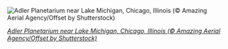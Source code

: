 
![Adler Planetarium near Lake Michigan, Chicago, Illinois (© Amazing Aerial Agency/Offset by Shutterstock)](https://cn.bing.com//th?id=OHR.AdlerPlanetarium_EN-US9558785232_1920x1080.jpg&rf=LaDigue_1920x1080.jpg&pid=hp)

*[Adler Planetarium near Lake Michigan, Chicago, Illinois (© Amazing Aerial Agency/Offset by Shutterstock)](https://www.bing.com/search?q=adler+planetarium&form=hpcapt&filters=HpDate%3a%2220210727_0700%22)*
